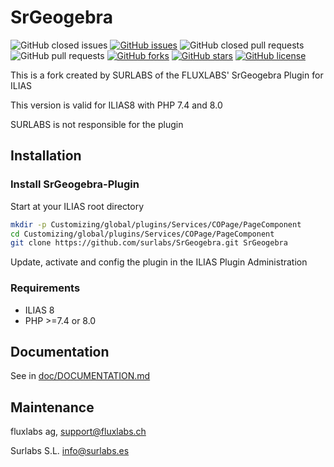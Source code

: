 # SrGeogebra #

![GitHub closed issues](https://img.shields.io/github/issues-closed/fluxapps/SrGeogebra?style=flat-square&color=success)
[![GitHub issues](https://img.shields.io/github/issues/fluxapps/SrGeogebra?style=flat-square&color=yellow)](https://github.com/fluxapps/SrGeogebra/issues)
![GitHub closed pull requests](https://img.shields.io/github/issues-pr-closed/fluxapps/SrGeogebra?style=flat-square&color=success)
![GitHub pull requests](https://img.shields.io/github/issues-pr/fluxapps/SrGeogebra?style=flat-square&color=yellow)
[![GitHub forks](https://img.shields.io/github/forks/fluxapps/SrGeogebra?style=flat-square&color=blueviolet)](https://github.com/fluxapps/SrGeogebra/network)
[![GitHub stars](https://img.shields.io/github/stars/fluxapps/SrGeogebra?style=flat-square&color=blueviolet)](https://github.com/fluxapps/SrGeogebra/stargazers)
[![GitHub license](https://img.shields.io/github/license/fluxapps/SrGeogebra?style=flat-square)](https://github.com/fluxapps/SrGeogebra/blob/main/LICENSE.md)

This is a fork created by SURLABS of the FLUXLABS' SrGeogebra Plugin for ILIAS

This version is valid for ILIAS8 with PHP 7.4 and 8.0

SURLABS is not responsible for the plugin

## Installation

### Install SrGeogebra-Plugin
Start at your ILIAS root directory
```bash
mkdir -p Customizing/global/plugins/Services/COPage/PageComponent
cd Customizing/global/plugins/Services/COPage/PageComponent
git clone https://github.com/surlabs/SrGeogebra.git SrGeogebra
```
Update, activate and config the plugin in the ILIAS Plugin Administration

### Requirements
* ILIAS 8
* PHP >=7.4 or 8.0

## Documentation
See in [doc/DOCUMENTATION.md](./doc/DOCUMENTATION.md)

## Maintenance
fluxlabs ag, support@fluxlabs.ch

Surlabs S.L. info@surlabs.es
